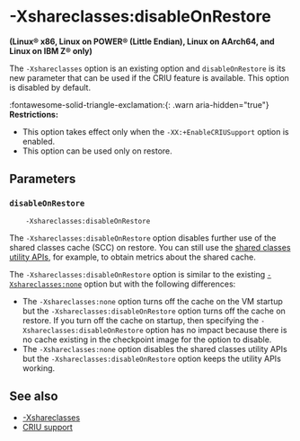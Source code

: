 ﻿<!--
* Copyright (c) 2017, 2025 IBM Corp. and others
*
* This program and the accompanying materials are made
* available under the terms of the Eclipse Public License 2.0
* which accompanies this distribution and is available at
* https://www.eclipse.org/legal/epl-2.0/ or the Apache
* License, Version 2.0 which accompanies this distribution and
* is available at https://www.apache.org/licenses/LICENSE-2.0.
*
* This Source Code may also be made available under the
* following Secondary Licenses when the conditions for such
* availability set forth in the Eclipse Public License, v. 2.0
* are satisfied: GNU General Public License, version 2 with
* the GNU Classpath Exception [1] and GNU General Public
* License, version 2 with the OpenJDK Assembly Exception [2].
*
* [1] https://www.gnu.org/software/classpath/license.html
* [2] https://openjdk.org/legal/assembly-exception.html
*
* SPDX-License-Identifier: EPL-2.0 OR Apache-2.0 OR GPL-2.0-only WITH Classpath-exception-2.0 OR GPL-2.0-only WITH OpenJDK-assembly-exception-1.0
-->

# -Xshareclasses:disableOnRestore

**(Linux&reg; x86, Linux on POWER&reg; (Little Endian), Linux on AArch64, and Linux on IBM Z&reg; only)**

The `-Xshareclasses` option is an existing option and `disableOnRestore` is its new parameter that can be used if the CRIU feature is available. This option is disabled by default.

:fontawesome-solid-triangle-exclamation:{: .warn aria-hidden="true"} **Restrictions:**

- This option takes effect only when the `-XX:+EnableCRIUSupport` option is enabled.
- This option can be used only on restore.

## Parameters

### `disableOnRestore`

        -Xshareclasses:disableOnRestore

The `-Xshareclasses:disableOnRestore` option disables further use of the shared classes cache (SCC) on restore. You can still use the [shared classes utility APIs](shrc.md#the-java-shared-classes-utility-api), for example, to obtain metrics about the shared cache.

The `-Xshareclasses:disableOnRestore` option is similar to the existing [`-Xshareclasses:none`](xshareclasses.md#none) option but with the following differences:

- The `-Xshareclasses:none` option turns off the cache on the VM startup but the `-Xshareclasses:disableOnRestore` option turns off the cache on restore. If you turn off the cache on startup, then specifying the `-Xshareclasses:disableOnRestore` option has no impact because there is no cache existing in the checkpoint image for the option to disable.
- The `-Xshareclasses:none` option disables the shared classes utility APIs but the `-Xshareclasses:disableOnRestore` option keeps the utility APIs working.

## See also

- [-Xshareclasses](xshareclasses.md)
- [CRIU support](criusupport.md)

<!-- ==== END OF TOPIC ==== xsharxshareclassesdisableonrestore.md ==== -->
